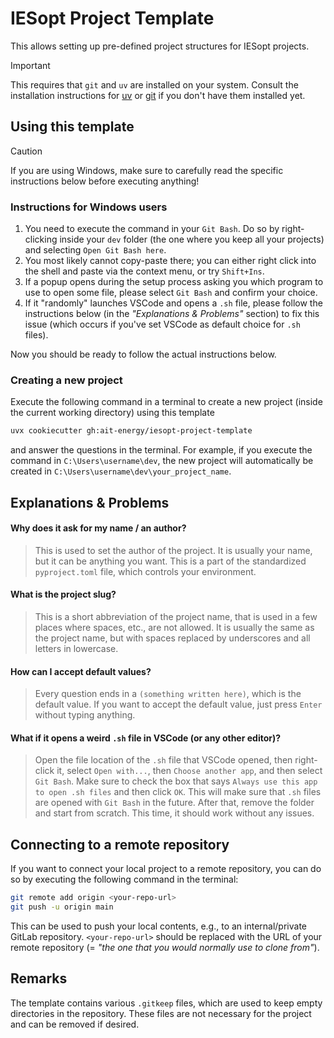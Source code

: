 # IESopt Project Template

This allows setting up pre-defined project structures for IESopt projects.

> [!IMPORTANT]
> This requires that `git` and `uv` are installed on your system. Consult the installation instructions for [uv](https://docs.astral.sh/uv/getting-started/installation/) or [git](https://git-scm.com/downloads/) if you don't have them installed yet.

## Using this template

> [!CAUTION]
> If you are using Windows, make sure to carefully read the specific instructions below before executing anything!

### Instructions for Windows users

1. You need to execute the command in your `Git Bash`. Do so by right-clicking inside your `dev` folder (the one where you keep all your projects) and selecting `Open Git Bash here`.
2. You most likely cannot copy-paste there; you can either right click into the shell and paste via the context menu, or try `Shift+Ins`.
3. If a popup opens during the setup process asking you which program to use to open some file, please select `Git Bash` and confirm your choice.
4. If it "randomly" launches VSCode and opens a `.sh` file, please follow the instructions below (in the _"Explanations & Problems"_ section) to fix this issue (which occurs if you've set VSCode as default choice for `.sh` files).

Now you should be ready to follow the actual instructions below.

### Creating a new project

Execute the following command in a terminal to create a new project (inside the current working directory) using this template

```bash
uvx cookiecutter gh:ait-energy/iesopt-project-template
```

and answer the questions in the terminal. For example, if you execute the command in `C:\Users\username\dev`, the new project will automatically be created in `C:\Users\username\dev\your_project_name`.

## Explanations & Problems

#### Why does it ask for my name / an author?

> This is used to set the author of the project. It is usually your name, but it can be anything you want. This is a part of the standardized `pyproject.toml` file, which controls your environment.

#### What is the project slug?

> This is a short abbreviation of the project name, that is used in a few places where spaces, etc., are not allowed. It is usually the same as the project name, but with spaces replaced by underscores and all letters in lowercase.

#### How can I accept default values?

> Every question ends in a `(something written here)`, which is the default value. If you want to accept the default value, just press `Enter` without typing anything.

#### What if it opens a weird `.sh` file in VSCode (or any other editor)?

> Open the file location of the `.sh` file that VSCode opened, then right-click it, select `Open with...`, then `Choose another app`, and then select `Git Bash`. Make sure to check the box that says `Always use this app to open .sh files` and then click `OK`. This will make sure that `.sh` files are opened with `Git Bash` in the future. After that, remove the folder and start from scratch. This time, it should work without any issues.

## Connecting to a remote repository

If you want to connect your local project to a remote repository, you can do so by executing the following command in the terminal:

```bash
git remote add origin <your-repo-url>
git push -u origin main
```

This can be used to push your local contents, e.g., to an internal/private GitLab repository. `<your-repo-url>` should be replaced with the URL of your remote repository (= _"the one that you would normally use to clone from"_).

## Remarks

The template contains various `.gitkeep` files, which are used to keep empty directories in the repository. These files are not necessary for the project and can be removed if desired.
